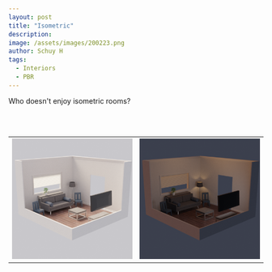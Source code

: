 ```yaml
---
layout: post
title: "Isometric"
description: 
image: /assets/images/200223.png
author: Schuy H
tags: 
  - Interiors
  - PBR
---
```


Who doesn't enjoy isometric rooms? 

<br />
<br />

<table>
  <tr>
    <th style="max-width: 50%;">
      <img src="/assets/images/200223A.png">
    </th>
    <th style="max-width: 50%;">
      <img src="/assets/images/200223B.png">
    </th>
  </tr>
</table>

<!--- Image examples: secondary, full width

![Placeholder](/assets/images/171208.jpeg)

![Placeholder](/assets/images/171208.jpeg#full) 

---> 